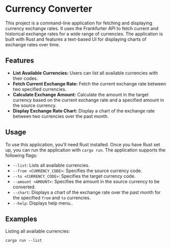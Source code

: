# Currency Converter

This project is a command-line application for fetching and displaying currency exchange rates. It uses the Frankfurter API to fetch current and historical exchange rates for a wide range of currencies. The application is built with Rust and features a text-based UI for displaying charts of exchange rates over time.

## Features

- **List Available Currencies:** Users can list all available currencies with their codes.
- **Fetch Current Exchange Rate:** Fetch the current exchange rate between two specified currencies.
- **Calculate Exchange Amount:** Calculate the amount in the target currency based on the current exchange rate and a specified amount in the source currency.
- **Display Exchange Rate Chart:** Display a chart of the exchange rate between two currencies over the past month.

## Usage

To use this application, you'll need Rust installed. Once you have Rust set up, you can run the application with `cargo run`. The application supports the following flags:

- `--list`: Lists all available currencies.
- `--from <CURRENCY_CODE>`: Specifies the source currency code.
- `--to <CURRENCY_CODE>`: Specifies the target currency code.
- `--amount <AMOUNT>`: Specifies the amount in the source currency to be converted.
- `--chart`: Displays a chart of the exchange rate over the past month for the specified `from` and `to` currencies.
- `--help`: Displays help menu..

## Examples

Listing all available currencies:

```shell
cargo run --list
